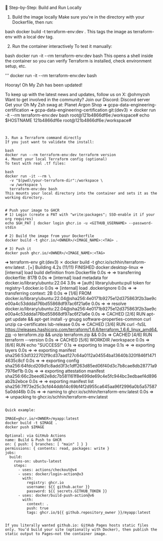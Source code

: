 🧪 Step-by-Step: Build and Run Locally
1. Build the image locally
Make sure you're in the directory with your Dockerfile, then run:

bash
docker build -t terraform-env:dev .
This tags the image as terraform-env with a local dev tag.

2. Run the container interactively
To test it manually:

bash
docker run -it --rm terraform-env:dev bash
This opens a shell inside the container so you can verify Terraform is installed, check environment setup, etc.




'''
docker run -it --rm terraform-env:dev bash

Hooray! Oh My Zsh has been updated!

To keep up with the latest news and updates, follow us on X: @ohmyzsh
Want to get involved in the community? Join our Discord: Discord server
Get your Oh My Zsh swag at: Planet Argon Shop
➜  gcpa-data-engineering-certification 
➜  gcpa-data-engineering-certification git:(dev3) ✗ docker run -it --rm terraform-env:dev bash
root@121b4866df6e:/workspace# echo $HOSTNAME
121b4866df6e
root@121b4866df6e:/workspace#       
```


3. Run a Terraform command directly
If you just want to validate the install:

bash
docker run --rm terraform-env:dev terraform version
4. Mount your local Terraform config (optional)
To test with real .tf files:

bash
docker run -it --rm \
  -v "$(pwd)/your-terraform-dir":/workspace \
  -w /workspace \
  terraform-env:dev bash
This mounts your local directory into the container and sets it as the working directory.


# Push your image to GHCR
# 1) Login (create a PAT with "write:packages"; SSO-enable it if your org requires)
echo $GH_PAT | docker login ghcr.io -u <GITHUB_USERNAME> --password-stdin

# 2) Build the image from your Dockerfile
docker build -t ghcr.io/<OWNER>/<IMAGE_NAME>:<TAG> .

# 3) Push it
docker push ghcr.io/<OWNER>/<IMAGE_NAME>:<TAG>

```
➜  terraform-env git:(dev3) ✗ docker build -t ghcr.io/schhin/terraform-env:latest .
[+] Building 4.2s (11/11) FINISHED                                                                                                                    docker:desktop-linux
 => [internal] load build definition from Dockerfile                                                                                                                  0.0s
 => => transferring dockerfile: 817B                                                                                                                                  0.0s
 => [internal] load metadata for docker.io/library/ubuntu:22.04                                                                                                       3.9s
 => [auth] library/ubuntu:pull token for registry-1.docker.io                                                                                                         0.0s
 => [internal] load .dockerignore                                                                                                                                     0.0s
 => => transferring context: 2B                                                                                                                                       0.0s
 => [1/6] FROM docker.io/library/ubuntu:22.04@sha256:4e0171b9275e12d375863f2b3ae9ce00a4c53ddda176bd55868df97ac6f21a6e                                                 0.0s
 => => resolve docker.io/library/ubuntu:22.04@sha256:4e0171b9275e12d375863f2b3ae9ce00a4c53ddda176bd55868df97ac6f21a6e                                                 0.0s
 => CACHED [2/6] RUN apt-get update && apt-get install -y     gnupg     software-properties-common     curl     unzip     ca-certificates     lsb-release             0.0s
 => CACHED [3/6] RUN curl -fsSL https://releases.hashicorp.com/terraform/1.6.6/terraform_1.6.6_linux_amd64.zip     -o terraform.zip &&     unzip terraform.zip &&     0.0s
 => CACHED [4/6] RUN terraform --version                                                                                                                              0.0s
 => CACHED [5/6] WORKDIR /workspace                                                                                                                                   0.0s
 => [6/6] RUN echo "SUCCESS!"                                                                                                                                         0.1s
 => exporting to image                                                                                                                                                0.1s
 => => exporting layers                                                                                                                                               0.0s
 => => exporting manifest sha256:53d1322702f9cd37aad127c64a0112a04554ba13640b320f846f14714635c8cf                                                                     0.0s
 => => exporting config sha256:64fdcd209d1c8add3f3c1dff263d85ed06f40d3c7b8cae8db28771a97976ef1b                                                                       0.0s
 => => exporting attestation manifest sha256:66c2beed62e8dc7b581161f8e699de69c4e5fc944bc3edbaef4d896ab2b2ebce                                                         0.0s
 => => exporting manifest list sha256:7ff73e25c3cfd44ddb14c69bf4f2d955ca645aa96f2996a0b5a575875a0dd46b                                                                0.0s
 => => naming to ghcr.io/schhin/terraform-env:latest                                                                                                                  0.0s
 => => unpacking to ghcr.io/schhin/terraform-env:latest   
```

Quick example:

IMAGE=ghcr.io/<OWNER>/myapp:latest
docker build -t $IMAGE .
docker push $IMAGE

Optional: via GitHub Actions
name: Build & Push to GHCR
on: { push: { branches: [ "main" ] } }
permissions: { contents: read, packages: write }
jobs:
  build:
    runs-on: ubuntu-latest
    steps:
      - uses: actions/checkout@v4
      - uses: docker/login-action@v3
        with:
          registry: ghcr.io
          username: ${{ github.actor }}
          password: ${{ secrets.GITHUB_TOKEN }}
      - uses: docker/build-push-action@v6
        with:
          context: .
          push: true
          tags: ghcr.io/${{ github.repository_owner }}/myapp:latest


If you literally wanted github.io: GitHub Pages hosts static files only. You’d build your site (optionally with Docker), then publish the static output to Pages—not the container image.